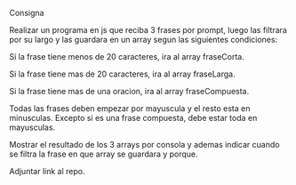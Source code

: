 Consigna

Realizar un programa en js que reciba 3 frases por prompt, luego las filtrara por su largo y las guardara en un array segun las siguientes condiciones:

Si la frase tiene menos de 20 caracteres, ira al array fraseCorta.

Si la frase tiene mas de 20 caracteres, ira al array fraseLarga.

Si la frase tiene mas de una oracion, ira al array fraseCompuesta.

Todas las frases deben empezar por mayuscula y el resto esta en minusculas. Excepto si es una frase compuesta, debe estar toda en mayusculas.

Mostrar el resultado de los 3 arrays por consola y ademas indicar cuando se filtra la frase en que array se guardara y porque.

Adjuntar link al repo.
